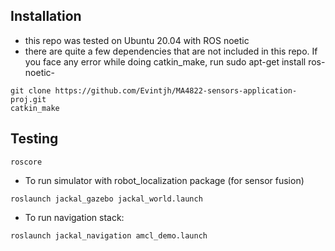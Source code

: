 ## Installation
- this repo was tested on Ubuntu 20.04 with ROS noetic
- there are quite a few dependencies that are not included in this repo. If you face any error while doing catkin_make, run sudo apt-get install ros-noetic-<dependencies>
```
git clone https://github.com/Evintjh/MA4822-sensors-application-proj.git
catkin_make
```

## Testing 
```
roscore 
```

- To run simulator with robot_localization package (for sensor fusion)
```
roslaunch jackal_gazebo jackal_world.launch 
```

- To run navigation stack:
```
roslaunch jackal_navigation amcl_demo.launch
```
